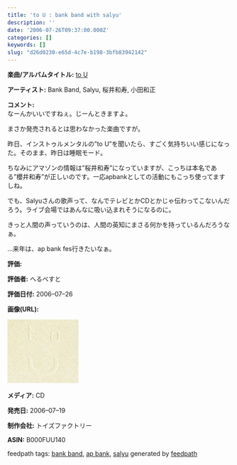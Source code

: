 ```yaml
---
title: 'to U : bank band with salyu'
description: ''
date: '2006-07-26T09:37:00.000Z'
categories: []
keywords: []
slug: "d26d0230-e65d-4c7e-b198-3bfb83942142"
---
```

**楽曲/アルバムタイトル:** [to U](http://www.amazon.co.jp/exec/obidos/ASIN/B000FUU140/mrchildrenonl-22/ref=nosim/)

**アーティスト:** Bank Band, Salyu, 桜井和寿, 小田和正

**コメント:**   
なーんかいいですねぇ。じーんときますよ。  
  
まさか発売されるとは思わなかった楽曲ですが。  
  
  
  
昨日、インストゥルメンタルの”to U”を聞いたら、すごく気持ちいい感じになった。そのまま、昨日は睡眠モード。  
  
  
  
ちなみにアマゾンの情報は”桜井和寿”になっていますが、こっちは本名である”櫻井和寿”が正しいのです。一応apbankとしての活動にもこっち使ってますしね。  
  
  
  
でも、Salyuさんの歌声って、なんでテレビとかCDとかじゃ伝わってこないんだろう。ライブ会場ではあんなに吸い込まれそうになるのに。  
  
きっと人間の声っていうのは、人間の英知にまさる何かを持っているんだろうなぁ。  
  
…来年は、ap bank fes行きたいなぁ。

**評価:**

**評価者:** へるべすと

**評価日付:** 2006–07–26

**画像(URL):**

![](0__NkP5RccG6fNbVr4M.jpg)

**メディア:** CD

**発売日:** 2006–07–19

**制作会社:** トイズファクトリー

**ASIN:** B000FUU140

feedpath tags: [bank band](http://feedpath.jp/search/index.csp?search_text=bank%20band), [ap bank](http://feedpath.jp/search/index.csp?search_text=ap%20bank), [salyu](http://feedpath.jp/search/index.csp?search_text=salyu) generated by [feedpath](http://feedpath.jp)